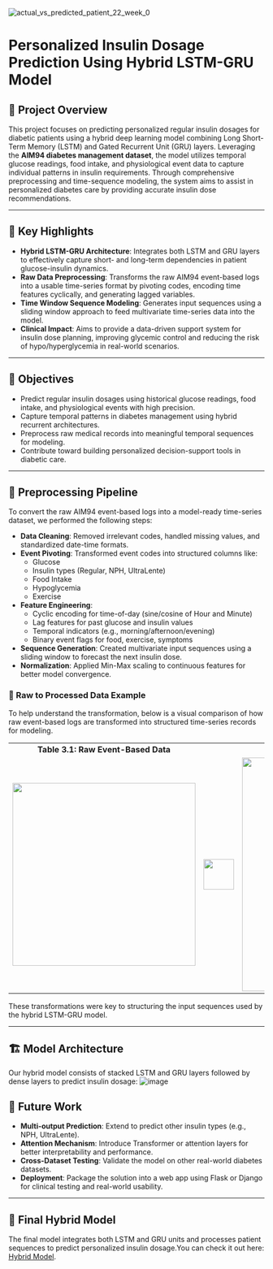 ![actual_vs_predicted_patient_22_week_0](https://github.com/user-attachments/assets/74e9812c-495a-4f20-bfc6-f87445852eb7)
# Personalized Insulin Dosage Prediction Using Hybrid LSTM-GRU Model

## 🧠 Project Overview

This project focuses on predicting personalized regular insulin dosages for diabetic patients using a hybrid deep learning model combining Long Short-Term Memory (LSTM) and Gated Recurrent Unit (GRU) layers. Leveraging the **AIM94 diabetes management dataset**, the model utilizes temporal glucose readings, food intake, and physiological event data to capture individual patterns in insulin requirements. Through comprehensive preprocessing and time-sequence modeling, the system aims to assist in personalized diabetes care by providing accurate insulin dose recommendations.

---

## 🔑 Key Highlights

- **Hybrid LSTM-GRU Architecture**: Integrates both LSTM and GRU layers to effectively capture short- and long-term dependencies in patient glucose-insulin dynamics.
- **Raw Data Preprocessing**: Transforms the raw AIM94 event-based logs into a usable time-series format by pivoting codes, encoding time features cyclically, and generating lagged variables.
- **Time Window Sequence Modeling**: Generates input sequences using a sliding window approach to feed multivariate time-series data into the model.
- **Clinical Impact**: Aims to provide a data-driven support system for insulin dose planning, improving glycemic control and reducing the risk of hypo/hyperglycemia in real-world scenarios.

---

## 🎯 Objectives

- Predict regular insulin dosages using historical glucose readings, food intake, and physiological events with high precision.
- Capture temporal patterns in diabetes management using hybrid recurrent architectures.
- Preprocess raw medical records into meaningful temporal sequences for modeling.
- Contribute toward building personalized decision-support tools in diabetic care.

---
## 🧪 Preprocessing Pipeline

To convert the raw AIM94 event-based logs into a model-ready time-series dataset, we performed the following steps:

- **Data Cleaning**: Removed irrelevant codes, handled missing values, and standardized date-time formats.
- **Event Pivoting**: Transformed event codes into structured columns like:
  - Glucose
  - Insulin types (Regular, NPH, UltraLente)
  - Food Intake
  - Hypoglycemia
  - Exercise
- **Feature Engineering**:
  - Cyclic encoding for time-of-day (sine/cosine of Hour and Minute)
  - Lag features for past glucose and insulin values
  - Temporal indicators (e.g., morning/afternoon/evening)
  - Binary event flags for food, exercise, symptoms
- **Sequence Generation**: Created multivariate input sequences using a sliding window to forecast the next insulin dose.
- **Normalization**: Applied Min-Max scaling to continuous features for better model convergence.

### 🔁 Raw to Processed Data Example

To help understand the transformation, below is a visual comparison of how raw event-based logs are transformed into structured time-series records for modeling.

<div align="center">

<table>
  <tr>
    <td align="center"><strong>Table 3.1: Raw Event-Based Data</strong></td>
    <td></td>
    <td align="center"><strong>Table 3.2: Processed Time-Series Data</strong></td>
  </tr>
  <tr>
    <td><img src="https://github.com/user-attachments/assets/a9ff9fd5-4cda-4f1f-901e-230de855933a" width="360"/></td>
    <td align="center" style="vertical-align: middle;">
      <img src="https://e7.pngegg.com/pngimages/856/761/png-clipart-arrow-free-content-arrow-pointing-left-angle-rectangle.png" width="60"/>
    </td>
    <td><img src="https://github.com/user-attachments/assets/d4b6eccb-2697-4c4d-9821-d0f557c649aa" width="460"/></td>
  </tr>
</table>

</div>

These transformations were key to structuring the input sequences used by the hybrid LSTM-GRU model.


---

## 🏗️ Model Architecture

Our hybrid model consists of stacked LSTM and GRU layers followed by dense layers to predict insulin dosage:
![image](https://github.com/user-attachments/assets/31c96ea4-9e36-4a85-bb1a-42362e52eddf)

## 🔭 Future Work

- **Multi-output Prediction**: Extend to predict other insulin types (e.g., NPH, UltraLente).
- **Attention Mechanism**: Introduce Transformer or attention layers for better interpretability and performance.
- **Cross-Dataset Testing**: Validate the model on other real-world diabetes datasets.
- **Deployment**: Package the solution into a web app using Flask or Django for clinical testing and real-world usability.

---

## 📌 Final Hybrid Model

The final model integrates both LSTM and GRU units and processes patient sequences to predict personalized insulin dosage.You can check it out here:
[Hybrid Model](https://drive.google.com/file/d/10JspsXdBGk9TsfWnc3f7zO8Rk5nA15hW/view?usp=sharing).


